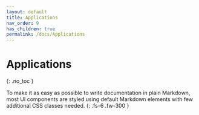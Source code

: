 ```yaml
---
layout: default
title: Applications
nav_order: 9
has_children: true
permalink: /docs/Applications
---
```


# Applications
{: .no_toc }

To make it as easy as possible to write documentation in plain Markdown, most UI components are styled using default Markdown elements with few additional CSS classes needed.
{: .fs-6 .fw-300 }
